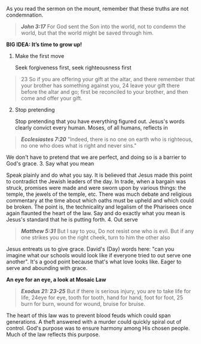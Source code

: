 As you read the sermon on the mount, remember that these truths are not condemnation.
>***John 3:17*** For God sent the Son into the world, not to condemn the world, but that the world might be saved through him.

**BIG IDEA: It’s time to grow up!**
1. Make the first move

   Seek forgiveness first, seek righteousness first
>23 So if you are offering your gift at the altar, and there remember that your brother has something against you, 24 leave your gift there before the altar and go; first be reconciled to your brother, and then come and offer your gift.
2. Stop pretending

   Stop pretending that you have everything figured out. Jesus's words clearly convict every human. Moses, of all humans, reflects in
>***Ecclesiastes 7:20*** "Indeed, there is no one on earth who is righteous, no one who does what is right and never sins."

 We don't have to pretend that we are perfect, and doing so is a barrier to God's grace.
3. Say what you mean

   Speak plainly and do what you say. It is believed that Jesus made this point to contradict the Jewish leaders of the day. In trade, when a bargain was struck, promises were made and were sworn upon by various things: the temple, the jewels of the temple, etc. There was much debate and religious commentary at the time about which oaths must be upheld and which could be broken. The point is, the technicality and legalism of the Pharisees once again flaunted the heart of the law. Say and do exactly what you mean is Jesus's standard that he is putting forth.
4. Out serve

 > ***Matthew 5:31*** But I say to you, Do not resist one who is evil. But if any one strikes you on the right cheek, turn to him the other also

 Jesus entreats us to give grace. David's (Day) words here: "can you imagine what our schools would look like if everyone tried to out serve one another". It's a good point because that's what love looks like. Eager to serve and abounding with grace.

**An eye for an eye, a look at Mosaic Law**
>***Exodus 21: 23-25*** But if there is serious injury, you are to take life for life, 24eye for eye, tooth for tooth, hand for hand, foot for foot, 25 burn for burn, wound for wound, bruise for bruise.

The heart of this law was to prevent blood feuds which could span generations. A theft answered with a murder could quickly spiral out of control. God's purpose was to ensure harmony among His chosen people. Much of the law reflects this purpose.

